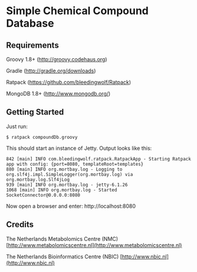 Simple Chemical Compound Database
=================================

Requirements
------------
Groovy 1.8+ (http://groovy.codehaus.org)

Gradle (http://gradle.org/downloads)

Ratpack (https://github.com/bleedingwolf/Ratpack)

MongoDB 1.8+ (http://www.mongodb.org/)


Getting Started
---------------

Just run:

	$ ratpack compoundDb.groovy
	
This should start an instance of Jetty. Output looks like this:

	842 [main] INFO com.bleedingwolf.ratpack.RatpackApp - Starting Ratpack app with config: {port=8080, templateRoot=templates}
	880 [main] INFO org.mortbay.log - Logging to org.slf4j.impl.SimpleLogger(org.mortbay.log) via org.mortbay.log.Slf4jLog
	939 [main] INFO org.mortbay.log - jetty-6.1.26
	1068 [main] INFO org.mortbay.log - Started SocketConnector@0.0.0.0:8080
	
Now open a browser and enter: http://localhost:8080


Credits
-------

The Netherlands Metabolomics Centre (NMC) [http://www.metabolomicscentre.nl](http://www.metabolomicscentre.nl)

The Netherlands Bioinformatics Centre (NBIC) [http://www.nbic.nl](http://www.nbic.nl)

